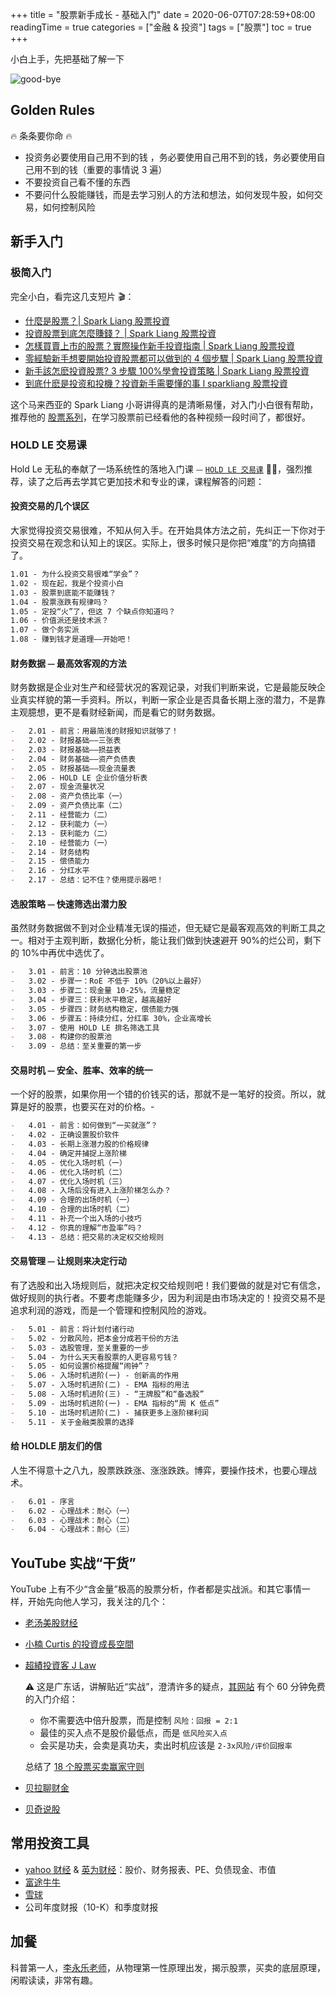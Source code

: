 +++
title = "股票新手成长 - 基础入门"
date = 2020-06-07T07:28:59+08:00
readingTime = true
categories = ["金融 & 投资"]
tags = ["股票"]
toc = true
+++

小白上手，先把基础了解一下

<!--more-->

![good-bye](/images/stock/good-bye.webp)

## Golden Rules

🔥 条条要你命 🔥

-   投资务必要使用自己用不到的钱 ，务必要使用自己用不到的钱，务必要使用自己用不到的钱（重要的事情说 3 遍）
-   不要投资自己看不懂的东西
-   不要问什么股能赚钱，而是去学习别人的方法和想法，如何发现牛股，如何交易，如何控制风险

## 新手入门

### 极简入门

完全小白，看完这几支短片 🎬：

-   [什麼是股票？| Spark Liang 股票投資](https://www.youtube.com/watch?v=x6fnlyEo4pY)
-   [投資股票到底怎麼賺錢？ | Spark Liang 股票投資](https://www.youtube.com/watch?v=JTPpPksLiY4)
-   [怎樣買賣上市的股票？實際操作新手投資指南 | Spark Liang 股票投資](https://www.youtube.com/watch?v=kezQApKN1Lk)
-   [零經驗新手想要開始投資股票都可以做到的 4 個步驟 | Spark Liang 股票投資](https://www.youtube.com/watch?v=FwQ5d5-lgLA)
-   [新手該怎麽投資股票? 3 步驟 100%學會投資策略 | Spark Liang 股票投資](https://www.youtube.com/watch?v=OfjW4FrUBO4)
-   [到底什麽是投资和投機？投資新手需要懂的事 l sparkliang 股票投資](https://www.youtube.com/watch?v=0hCgBnBJvho)

这个马来西亚的 Spark Liang 小哥讲得真的是清晰易懂，对入门小白很有帮助，推荐他的 [股票系列](https://www.youtube.com/playlist?list=PLge7qz6fjCvc8tnhM0Z09C-24BI0DAN6H)，在学习股票前已经看他的各种视频一段时间了，都很好。

### HOLD LE 交易课

Hold Le 无私的奉献了一场系统性的落地入门课 ⏤ [`HOLD LE 交易课`](https://www.holdle.com/courses) 👍🏻，强烈推荐，读了之后再去学其它更加技术和专业的课，课程解答的问题：

#### 投资交易的几个误区

大家觉得投资交易很难，不知从何入手。在开始具体方法之前，先纠正一下你对于投资交易在观念和认知上的误区。实际上，很多时候只是你把“难度”的方向搞错了。

```md
1.01 - 为什么投资交易很难“学会”？
1.02 - 现在起，我是个投资小白
1.03 - 股票到底能不能赚钱？
1.04 - 股票涨跌有规律吗？
1.05 - 定投“火”了，但这 7 个缺点你知道吗？
1.06 - 价值派还是技术派？
1.07 - 做个务实派
1.08 - 赚到钱才是道理——开始吧！
```

#### 财务数据 ⏤ 最高效客观的方法

财务数据是企业对生产和经营状况的客观记录，对我们判断来说，它是最能反映企业真实样貌的第一手资料。所以，判断一家企业是否具备长期上涨的潜力，不是靠主观臆想，更不是看财经新闻，而是看它的财务数据。

```md
-   2.01 - 前言：用最简浅的财报知识就够了！
-   2.02 - 财报基础——三张表
-   2.03 - 财报基础——损益表
-   2.04 - 财务基础——资产负债表
-   2.05 - 财报基础——现金流量表
-   2.06 - HOLD LE 企业价值分析表
-   2.07 - 现金流量状况
-   2.08 - 资产负债比率（一）
-   2.09 - 资产负债比率（二）
-   2.11 - 经营能力（二）
-   2.12 - 获利能力（一）
-   2.13 - 获利能力（二）
-   2.10 - 经营能力（一）
-   2.14 - 财务结构
-   2.15 - 偿债能力
-   2.16 - 分红水平
-   2.17 - 总结：记不住？使用提示器吧！
```

#### 选股策略 ⏤ 快速筛选出潜力股

虽然财务数据做不到对企业精准无误的描述，但无疑它是最客观高效的判断工具之一。相对于主观判断，数据化分析，能让我们做到快速避开 90%的烂公司，剩下的 10%中再优中选优了。

```md
-   3.01 - 前言：10 分钟选出股票池
-   3.02 - 步骤一：RoE 不低于 10%（20%以上最好）
-   3.03 - 步骤二：现金量 10-25%，流量稳定
-   3.04 - 步骤三：获利水平稳定，越高越好
-   3.05 - 步骤四：财务结构稳定，偿债能力强
-   3.06 - 步骤五：持续分红，分红率 30%，企业高增长
-   3.07 - 使用 HOLD LE 排名筛选工具
-   3.08 - 构建你的股票池
-   3.09 - 总结：至关重要的第一步
```

#### 交易时机 ⏤ 安全、胜率、效率的统一

一个好的股票，如果你用一个错的价钱买的话，那就不是一笔好的投资。所以，就算是好的股票，也要买在对的价格。-

```md
-   4.01 - 前言：如何做到“一买就涨”？
-   4.02 - 正确设置股价软件
-   4.03 - 长期上涨潜力股的价格规律
-   4.04 - 确定并捕捉上涨阶梯
-   4.05 - 优化入场时机（一）
-   4.06 - 优化入场时机（二）
-   4.07 - 优化入场时机（三）
-   4.08 - 入场后没有进入上涨阶梯怎么办？
-   4.09 - 合理的出场时机（一）
-   4.10 - 合理的出场时机（二）
-   4.11 - 补充一个出入场的小技巧
-   4.12 - 你真的理解“市盈率”吗？
-   4.13 - 总结：把交易的决定权交给规则
```

#### 交易管理 ⏤ 让规则来决定行动

有了选股和出入场规则后，就把决定权交给规则吧！我们要做的就是对它有信念，做好规则的执行者。不要考虑能赚多少，因为利润是由市场决定的！投资交易不是追求利润的游戏，而是一个管理和控制风险的游戏。

```md
-   5.01 - 前言：将计划付诸行动
-   5.02 - 分散风险，把本金分成若干份的方法
-   5.03 - 选股管理，至关重要的一步
-   5.04 - 为什么天天看股票的人更容易亏钱？
-   5.05 - 如何设置价格提醒“闹钟”？
-   5.06 - 入场时机进阶(一) - 创新高的作用
-   5.07 - 入场时机进阶(二) - EMA 指标的用法
-   5.08 - 入场时机进阶(三) - “王牌股”和“备选股”
-   5.09 - 出场时机进阶(一) - EMA 指标的“周 K 低点”
-   5.10 - 出场时机进阶(二) - 捕获更多上涨阶梯利润
-   5.11 - 关于金融类股票的选择
```

#### 给 HOLDLE 朋友们的信

人生不得意十之八九，股票跌跌涨、涨涨跌跌。博弈，要操作技术，也要心理战术。

```md
-   6.01 - 序言
-   6.02 - 心理战术：耐心（一）
-   6.03 - 心理战术：耐心（二）
-   6.04 - 心理战术：耐心（三）
```

## YouTube 实战“干货”

YouTube 上有不少“含金量”极高的股票分析，作者都是实战派。和其它事情一样，开始先向他人学习，我关注的几个：

-   [老汤美股财经](https://www.youtube.com/channel/UCeTEWFsNC3eeUsn9hvsDALQ)

-   [小楠 Curtis 的投資成長空間](https://www.youtube.com/channel/UC8AA0Ao2ZHxNWZu0ZFdRZxw)

-   [超績投資客 J Law](https://www.youtube.com/channel/UCHOLdIRhuGvY6EcpmDno3Iw)

    ⚠️ 这是广东话，讲解贴近“实战”，澄清许多的疑点，[其网站](https://www.jlawstock.com/) 有个 60 分钟免费的入门介绍：

    -   你不需要选中倍升股票，而是控制 `风险：回报 = 2:1`
    -   最佳的买入点不是股价最低点，而是 `低风险买入点`
    -   会买是功夫，会卖是真功夫，卖出时机应该是 `2-3x风险/评价回报率`

    总结了 [18 个股票买卖赢家守则](https://drive.google.com/file/d/1gupeudsMDN2e4yI3kQMOZK2n6UXZ-Ce_/view?usp=sharing)

-   [贝拉聊财金](https://www.youtube.com/channel/UCVomjkM_t0EcctTWSE1Jvxg)

-   [贝奇说股](https://www.youtube.com/channel/UC93Gp4PWv7A53p33BEYOBrA)

## 常用投资工具

-   [yahoo 财经](https://hk.finance.yahoo.com/) & [英为财经](https://cn.investing.com/)：股价、财务报表、PE、负债现金、市值
-   [富途牛牛](https://www.futunn.com/?lang=zh-CN)
-   [雪球](https://xueqiu.com/)
-   公司年度财报（10-K）和季度财报

## 加餐

科普第一人，[李永乐老师](https://www.youtube.com/playlist?list=PLOrDt87s8A3qVVaSmxpttNKzP80tSEH83)，从物理第一性原理出发，揭示股票，买卖的底层原理，闲暇读读，非常有趣。
